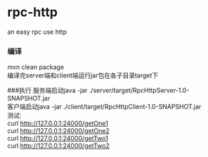 # rpc-http
an easy rpc use http

### 编译
mvn clean package
<br>
编译完server端和client端运行jar包在各子目录target下

###执行
服务端启动java -jar ./server/target/RpcHttpServer-1.0-SNAPSHOT.jar
<br>
客户端启动java -jar ./client/target/RpcHttpClient-1.0-SNAPSHOT.jar
<br>
测试: <br>
curl http://127.0.0.1:24000/getOne1 <br>
curl http://127.0.0.1:24000/getOne2 <br>
curl http://127.0.0.1:24000/getTwo1 <br>
curl http://127.0.0.1:24000/getTwo2 <br>